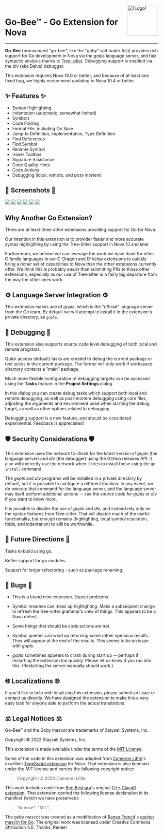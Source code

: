 <img src="https://raw.githubusercontent.com/staysail/nova-gobee/main/go-logo.png" align="right" width="100" alt="[Logo]" />

# Go-Bee&trade; - Go Extension for Nova

---

**Go-Bee** (pronounced "go-bee", like the "goby" salt-water fish) provides rich support for Go development in Nova via the _gopls_ language server, and fast syntactic analysis thanks to [Tree-sitter][3].
Debugging support is enabled via the _dlv_ (aka Delve) debugger.

This extension requires Nova 10.0 or better, and because of at least one fixed bug, we
highly recommend updating to Nova 10.4 or better.

## ✨ Features ✨

- Syntax Highlighting
- Indentation (automatic, somewhat limited)
- Symbols
- Code Folding
- Format File, including On Save
- Jump to Definition, Implementation, Type Definition
- Find References
- Find Symbol
- Rename Symbol
- Hover Tooltips
- Signature Assistance
- Code Quality Hints
- Code Actions
- Debugging (local, remote, and post-mortem)

## 📸 Screenshots 📸

![](https://raw.githubusercontent.com/staysail/nova-gobee/main/screenshot1.png)
![](https://raw.githubusercontent.com/staysail/nova-gobee/main/screenshot2.png)
![](https://raw.githubusercontent.com/staysail/nova-gobee/main/screenshot3.png)
![](https://raw.githubusercontent.com/staysail/nova-gobee/main/screenshot4.png)
![](https://raw.githubusercontent.com/staysail/nova-gobee/main/screenshot5.png)
![](https://raw.githubusercontent.com/staysail/nova-gobee/main/screenshot6.png)

## Why Another Go Extension?

There are at least three other extensions providing support for Go for Nova.

Our intention in this extension is to provider faster and more accurate syntax
highlighting by using the Tree-Sitter support in Nova 10 and later.

Furthermore, we believe we can leverage the work we have done for other C
family languages in our C-Dragon and D-Velop extensions to quickly bring a richer
set of capabilities to Nova than the other extensions currently offer.
We think this is probably _easier_ than submitting PRs to those other extensions,
especially as our use of Tree-sitter is a fairly big departure from the way
the other ones work.

## ⚙️ Language Server Integration ⚙️

This extension makes use of _gopls_, which is the "official" language server
from the Go team. By default we will attempt to install it in the extension's
private directory, as `gopls`.

## 🐞 Debugging 🐞

This extension also supports source code level debugging of both local and
remote programs.

Quick access (default) tasks are created to debug the current package or test
suites in the current package. The former will only work if workspace directory
contains a "main" package.

Much more flexible configuration of debugging targets can be accessed using the
**Tasks** feature in the **Project Settings** dialog.

In this dialog you can create debug tasks which support both local and remote
debugging, as well as post-mortem debugging using core files, adjusting the
arguments and environment used when starting the debug target, as well as other
options related to debugging.

Debugging support is a new feature, and should be considered experimental.
Feedback is appreciated!

## 🛡️ Security Considerations 🛡️

This extension uses the network to check for the latest version of _gopls_ (the language
server) and _dlv_ (the debugger) using the GitHub releases API.
It also will indirectly use the network when it
tries to install these using the `go install` command.

The _gopls_ and _dlv_ programs will be installed in a private directory by default, but it is possible
to configure a different location. In any event, we do execute that command for the
language server, and the language server may itself perform additional actions -- see the
source code for _gopls_ or _dlv_ if you want to know more.

It is possible to disable the use of _gopls_ and _dlv_, and instead rely only on the syntax
features from Tree-sitter. That will disable much of the useful functionality, but
enough remains (highlighting, local symbol resolution, folds, and indentation) to still
be worthwhile.

## 🔮 Future Directions 🔮

Tasks to build using go.

Better support for go modules.

Support for larger refactoring - such as package renaming.

## 🐜 Bugs 🐜

- This is a brand new extension. Expect problems.

- Symbol renames can mess up highlighting. Make a subsequent change to refresh the
  tree-sitter grammar's view of things. This appears to be a Nova defect.

- Some things that should be code actions are not.

- Symbol queries can wind up returning some rather specious results. They will
  appear at the end of the results. This seems to be an issue with _gopls_.

- _gopls_ sometimes appears to crash during start up -- perhaps if restarting the
  extension too quickly. Please let us know if you run into this. (Restarting the server
  manually should work.)

## 🌐 Localizations 🌐

If you'd like to help with localizing this extension, please submit an issue or
contact us directly. We have designed the extension to make this a very easy task
for anyone able to perform the actual translations.

## ⚖️ Legal Notices ⚖️

Go-Bee&trade; and the Goby mascot are trademarks of Staysail Systems, Inc.

Copyright &copy; 2022 Staysail Systems, Inc.

This extension is made available under the terms of the [MIT License][8].

Some of the code in this extension was adapted from [Cameron Little][6]'s
excellent [TypeScript extension][7] for Nova.
That extension is also licensed under the MIT license and carries the
following copyright notice:

> Copyright (c) 2020 Cameron Little

This work includes code from [Ben Beshara][1]'s original [C++ ClangD extension][2].
That extension carried the following license declaration in its manifest (which
we have preserved):

> "license": "MIT",

The goby mascot was created as a modification of [Renee French][9]'s [gopher mascot for Go][10]. The original work was licensed under Creative Commons Attribution 4.0. Thanks, Renee!

[1]: https://benbeshara.id.au/ "Ben Beshara"
[2]: https://github.com/benbeshara/nova-cplusplus
[3]: https://tree-sitter.github.io/tree-sitter/ "Tree-sitter web site"
[5]: https://brew.sh "Homebrew package manager"
[6]: https://github.com/apexskier "Cameron Little's GitHub page"
[7]: https://github.com/apexskier/nova-typescript "TypeScript Extension for Nova"
[8]: https://github.com/staysail/nova-goby/blob/main/LICENSE.md "MIT License"
[9]: http://reneefrench.blogspot.com "Renee French's blog"
[10]: https://go.dev/blog/gopher "The Golang Gopher"
